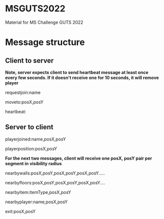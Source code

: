 # MSGUTS2022
Material for MS Challenge GUTS 2022


# Message structure

## Client to server 

**Note, server expects client to send heartbeat message at least once every few seconds. If it doesn't receive one for 10 seconds, it will remove player**

requestjoin:name

moveto:posX,posY

heartbeat:

## Server to client 

playerjoined:name,posX,posY

playerposition:posX,posY

**For the next two messages, client will receive one posX, posY pair per segment in visibility radius**

nearbywalls:posX,posY,posX,posY,posX,posY.....

nearbyfloors:posX,posY,posX,posY,posX,posY....

nearbyitem:itemType,posX,posY

nearbyplayer:name,posX,posY

exit:posX,posY
